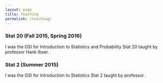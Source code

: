 ```yaml
---
layout: page
title: Teaching
permalink: /teaching/
---
```



### Stat 20 (Fall 2015, Spring 2016)
I was the GSI for Introduction to Statistics and Probability Stat 20 taught by professor Hank Ibser.

### Stat 2 (Summer 2015)
I was the GSI for Introduction to Statistics Stat 2 taught by professor .
<!-- I taught the morning 10am-11am recitation at 136 Barrows.
My Office Hour was on Wednesdays 11-12 at 1062 Evans . -->
